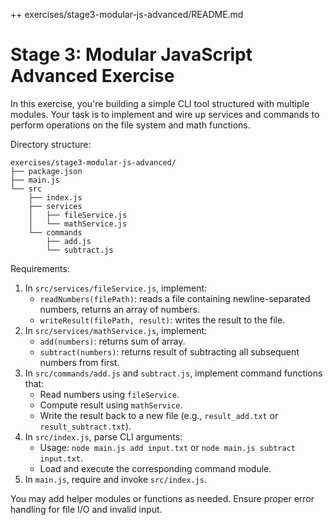 ++ exercises/stage3-modular-js-advanced/README.md
# Stage 3: Modular JavaScript Advanced Exercise

In this exercise, you're building a simple CLI tool structured with multiple modules. Your task is to implement and wire up services and commands to perform operations on the file system and math functions.

Directory structure:
```
exercises/stage3-modular-js-advanced/
├── package.json
├── main.js
└── src
    ├── index.js
    ├── services
    │   ├── fileService.js
    │   └── mathService.js
    └── commands
        ├── add.js
        └── subtract.js
```

Requirements:
1. In `src/services/fileService.js`, implement:
   - `readNumbers(filePath)`: reads a file containing newline-separated numbers, returns an array of numbers.
   - `writeResult(filePath, result)`: writes the result to the file.
2. In `src/services/mathService.js`, implement:
   - `add(numbers)`: returns sum of array.
   - `subtract(numbers)`: returns result of subtracting all subsequent numbers from first.
3. In `src/commands/add.js` and `subtract.js`, implement command functions that:
   - Read numbers using `fileService`.
   - Compute result using `mathService`.
   - Write the result back to a new file (e.g., `result_add.txt` or `result_subtract.txt`).
4. In `src/index.js`, parse CLI arguments:
   - Usage: `node main.js add input.txt` or `node main.js subtract input.txt`.
   - Load and execute the corresponding command module.
5. In `main.js`, require and invoke `src/index.js`.

You may add helper modules or functions as needed. Ensure proper error handling for file I/O and invalid input.
